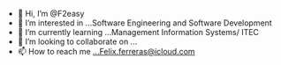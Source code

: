 - 👋 Hi, I’m @F2easy
- 👀 I’m interested in ...Software Engineering and Software Development
- 🌱 I’m currently learning ...Management Information Systems/ ITEC
- 💞️ I’m looking to collaborate on ...
- 📫 How to reach me ...Felix.ferreras@icloud.com

<!---
F2easy/F2easy is a ✨ special ✨ repository because its `README.md` (this file) appears on your GitHub profile.
You can click the Preview link to take a look at your changes.
--->
